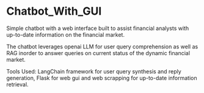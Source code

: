 # Chatbot_With_GUI

Simple chatbot with a web interface built to assist financial analysts with up-to-date information on the financial market.

The chatbot leverages openai LLM for user query comprehension as well as RAG inorder to answer queries on current status of the dynamic financial market.

Tools Used: LangChain framework for user query synthesis and reply generation, Flask for web gui and web scrapping for up-to-date information retrieval.